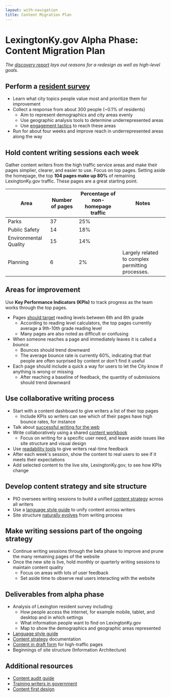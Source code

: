 ```yaml
---
layout: with-navigation
title: Content Migration Plan
---
```


# LexingtonKy.gov Alpha Phase: Content Migration Plan

_The [discovery report](/next/discovery-report) lays out reasons for a redesign as well as high-level goals._

## Perform a [resident survey](/next/)
  * Learn what city topics people value most and prioritize them for improvement
  * Collect a response from about 300 people (~0.1% of residents)
    * Aim to represent demographics and city areas evenly
    * Use geographic analysis tools to determine underrepresented areas
    * Use [engagement tactics](http://www.codeforamerica.org/governments/principles/engagement/) to reach these areas
  * Run for about four weeks and improve reach in underrepresented areas along the way

## Hold content writing sessions each week

Gather content writers from the high traffic service areas and make their pages simplier, clearer, and easier to use. Focus on top pages. Setting aside the homepage, the top **104 pages make up 80%** of remaining LexingtonKy.gov traffic. These pages are a great starting point.

<!-- html output used below so we can include bootstrap styles -->
<!-- |Area|Number of pages|Percentage of non&#45;homepage traffic|Notes| -->
<!-- |&#45;&#45;&#45;&#45;|&#45;&#45;&#45;&#45;&#45;|&#45;&#45;&#45;&#45;&#45;&#45;|&#45;&#45;&#45;&#45;&#45;| -->
<!-- |Parks|37|25%| -->
<!-- |Public Safety|14|18%| -->
<!-- |Environmental Quality|15|14%| -->
<!-- |Planning|6|2%|Largely related to complex permitting processes.| -->

<table class="table table-bordered table-striped"><thead>
    <tr>
      <th>Area</th>
      <th>Number of pages</th>
      <th>Percentage of non-homepage traffic</th>
      <th>Notes</th>
    </tr>
  </thead><tbody>
    <tr>
      <td>Parks</td>
      <td>37</td>
      <td>25%</td>
      <td></td>
    </tr>
    <tr>
      <td>Public Safety</td>
      <td>14</td>
      <td>18%</td>
      <td></td>
    </tr>
    <tr>
      <td>Environmental Quality</td>
      <td>15</td>
      <td>14%</td>
      <td></td>
    </tr>
    <tr>
      <td>Planning</td>
      <td>6</td>
      <td>2%</td>
      <td>Largely related to complex permitting processes.</td>
    </tr>
  </tbody></table>

## Areas for improvement

Use **Key Performance Indicators (KPIs)** to track progress as the team works through the top pages.

* Pages [should target](http://www.nngroup.com/articles/writing-for-lower-literacy-users/) reading levels between 6th and 8th grade
  * According to reading level calculators, the top pages currently average a 9th-10th grade reading level
  * Many pages are also noted as difficult or confusing
* When someone reaches a page and immediately leaves it is called a _bounce_
  * Bounces should trend downward
  * The average bounce rate is currently 60%, indicating that that people are often surprised by content or don't find it useful
* Each page should include a quick a way for users to let the City know if anything is wrong or missing
  * After reaching a baseline of feedback, the quantity of submissions should trend downward

## Use collaborative writing process

* Start with a content dashboard to give writers a list of their top pages
  * Include KPIs so writers can see which of their pages have high bounce rates, for instance
* Talk about [successful writing for the web](https://www.gov.uk/guidance/content-design/writing-for-gov-uk)
 * Write collaboratively using a shared [content workbook](https://docs.google.com/document/d/1S1U-kU13cPVp07wjyxfHTtDwuww1fpi6oTi0Eo4NhvM/edit#heading=h.l6xhyokye9cc)
   * Focus on writing for a specific user need, and leave aside issues like site structure and visual design
 * Use [readability tools](https://readability-score.com/) to give writers real-time feedback
 * After each week's session, show the content to real users to see if it meets their expectations
 * Add selected content to the live site, LexingtonKy.gov, to see how KPIs change

## Develop content strategy and site structure

* PIO oversees writing sessions to build a unified [content strategy](https://insidegovuk.blog.gov.uk/2015/03/05/thinking-big-content-strategy-principles-for-government/) across all writers
* Use a [language style guide](https://www.gov.uk/guidance/style-guide/a-to-z-of-gov-uk-style) to unify content across writers
* Site structure [naturally evolves](http://alistapart.com/blog/post/content-first-design) from writing process

## Make writing sessions part of the ongoing strategy

* Continue writing sessions through the beta phase to improve and prune the many remaining pages of the website
* Once the new site is live, hold monthly or quarterly writing sessions to maintain content quality
  * Focus on areas with lots of user feedback
  * Set aside time to observe real users interacting with the website

## Deliverables from alpha phase

* Analysis of Lexington resident survey including:
  * How people access the internet, for example mobile, tablet, and desktop and in which settings
  * What information people want to find on LexingtonKy.gov
  * Map to show the demographics and geographic areas represented
* [Language style guide](https://www.gov.uk/guidance/style-guide/a-to-z-of-gov-uk-style)
* [Content strategy](https://insidegovuk.blog.gov.uk/2015/03/05/thinking-big-content-strategy-principles-for-government/) documentation
* [Content in draft form](https://docs.google.com/document/d/1S1U-kU13cPVp07wjyxfHTtDwuww1fpi6oTi0Eo4NhvM/edit#heading=h.l6xhyokye9cc) for high-traffic pages
* Beginnings of site structure (Information Architecture)

## Additional resources

* [Content audit guide](http://moz.com/blog/content-audit-tutorial)
* [Training writers in government](https://gds.blog.gov.uk/2014/10/23/the-move-to-gov-uk-training-1000-writers/)
* [Content first design](http://alistapart.com/blog/post/content-first-design)
